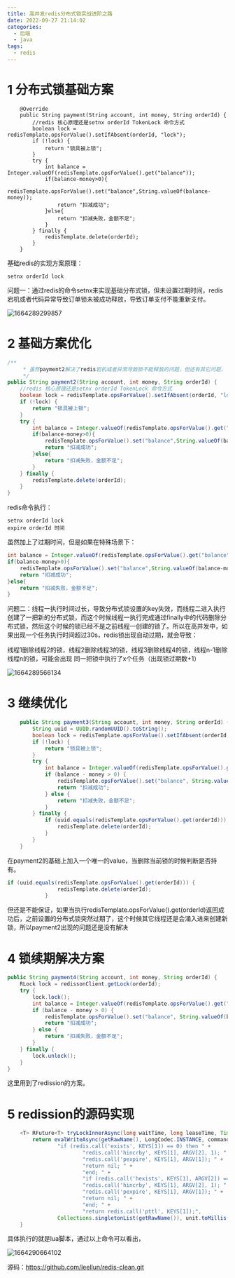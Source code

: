 ```yaml
---
title: 高并发redis分布式锁实战进阶之路
date: 2022-09-27 21:14:02
categories:
  - 后端
  - java
tags:
  - redis
---
```


# 1 分布式锁基础方案

```
    @Override
    public String payment(String account, int money, String orderId) {
        //redis 核心原理还是setnx orderId TokenLock 命令方式
        boolean lock = redisTemplate.opsForValue().setIfAbsent(orderId, "lock");
        if (!lock) {
            return "锁具被上锁";
        }
        try {
            int balance = Integer.valueOf(redisTemplate.opsForValue().get("balance"));
            if(balance-money>0){
                redisTemplate.opsForValue().set("balance",String.valueOf(balance-money));
                return "扣减成功";
            }else{
                return "扣减失败，金额不足";
            }
        } finally {
            redisTemplate.delete(orderId);
        }
    }
```

基础redis的实现方案原理：

```
setnx orderId lock
```

问题一：通过redis的命令setnx来实现基础分布式锁，但未设置过期时间，redis 宕机或者代码异常导致订单锁未被成功释放，导致订单支付不能重新支付。

![1664289299857](2022-09-27-高并发redis分布式锁实战进阶之路/1664289299857.png)

# 2 基础方案优化

```java
/**
     * 虽然payment2解决了redis宕机或者异常导致锁不能释放的问题，但还有其它问题，
     */
public String payment2(String account, int money, String orderId) {
    //redis 核心原理还是setnx orderId TokenLock 命令方式
    boolean lock = redisTemplate.opsForValue().setIfAbsent(orderId, "lock",30, TimeUnit.SECONDS);
    if (!lock) {
        return "锁具被上锁";
    }
    try {
        int balance = Integer.valueOf(redisTemplate.opsForValue().get("balance"));
        if(balance-money>0){
            redisTemplate.opsForValue().set("balance",String.valueOf(balance-money));
            return "扣减成功";
        }else{
            return "扣减失败，金额不足";
        }
    } finally {
        redisTemplate.delete(orderId);
    }
}
```

redis命令执行：

```
setnx orderId lock
expire orderId 时间
```

虽然加上了过期时间，但是如果在特殊场景下：

```java
int balance = Integer.valueOf(redisTemplate.opsForValue().get("balance"));
if(balance-money>0){
    redisTemplate.opsForValue().set("balance",String.valueOf(balance-money));
    return "扣减成功";
}else{
    return "扣减失败，金额不足";
}
```

问题二：线程一执行时间过长，导致分布式锁设置的key失效，而线程二进入执行创建了一把新的分布式锁，而这个时候线程一执行完成通过finally中的代码删除分布式锁，然后这个时候的锁已经不是之前线程一创建的锁了。所以在高并发中，如果出现一个任务执行时间超过30s，redis锁出现自动过期，就会导致：

线程1删除线程2的锁，线程2删除线程3的锁，线程3删除线程4的锁，线程n-1删除线程n的锁，可能会出现 同一把锁中执行了x个任务（出现锁过期数+1）

![1664289566134](2022-09-27-高并发redis分布式锁实战进阶之路/1664289566134.png)

# 3 继续优化

```java
    public String payment3(String account, int money, String orderId) {
        String uuid = UUID.randomUUID().toString();
        boolean lock = redisTemplate.opsForValue().setIfAbsent(orderId, uuid, 30, TimeUnit.SECONDS);
        if (!lock) {
            return "锁具被上锁";
        }
        try {
            int balance = Integer.valueOf(redisTemplate.opsForValue().get("balance"));
            if (balance - money > 0) {
                redisTemplate.opsForValue().set("balance", String.valueOf(balance - money));
                return "扣减成功";
            } else {
                return "扣减失败，金额不足";
            }
        } finally {
            if (uuid.equals(redisTemplate.opsForValue().get(orderId))) {
                redisTemplate.delete(orderId);
            }
        }
    }
```

在payment2的基础上加入一个唯一的value，当删除当前锁的时候判断是否持有。

```java
if (uuid.equals(redisTemplate.opsForValue().get(orderId))) {
                redisTemplate.delete(orderId);
            }
```

但还是不能保证，如果当执行redisTemplate.opsForValue().get(orderId)返回成功后，之前设置的分布式锁突然过期了，这个时候其它线程还是会涌入进来创建新锁，所以payment2出现的问题还是没有解决

# 4 锁续期解决方案

```java
public String payment4(String account, int money, String orderId) {
    RLock lock = redissonClient.getLock(orderId);
    try {
        lock.lock();
        int balance = Integer.valueOf(redisTemplate.opsForValue().get("balance"));
        if (balance - money > 0) {
            redisTemplate.opsForValue().set("balance", String.valueOf(balance - money));
            return "扣减成功";
        } else {
            return "扣减失败，金额不足";
        }
    } finally {
        lock.unlock();
    }
}
```

这里用到了redission的方案。

# 5 redission的源码实现

```java
    <T> RFuture<T> tryLockInnerAsync(long waitTime, long leaseTime, TimeUnit unit, long threadId, RedisStrictCommand<T> command) {
        return evalWriteAsync(getRawName(), LongCodec.INSTANCE, command,
                "if (redis.call('exists', KEYS[1]) == 0) then " +
                        "redis.call('hincrby', KEYS[1], ARGV[2], 1); " +
                        "redis.call('pexpire', KEYS[1], ARGV[1]); " +
                        "return nil; " +
                        "end; " +
                        "if (redis.call('hexists', KEYS[1], ARGV[2]) == 1) then " +
                        "redis.call('hincrby', KEYS[1], ARGV[2], 1); " +
                        "redis.call('pexpire', KEYS[1], ARGV[1]); " +
                        "return nil; " +
                        "end; " +
                        "return redis.call('pttl', KEYS[1]);",
                Collections.singletonList(getRawName()), unit.toMillis(leaseTime), getLockName(threadId));
    }
```

具体执行的就是lua脚本，通过以上命令可以看出，

![1664290664102](2022-09-27-高并发redis分布式锁实战进阶之路/1664290664102.png)

源码：https://github.com/leellun/redis-clean.git